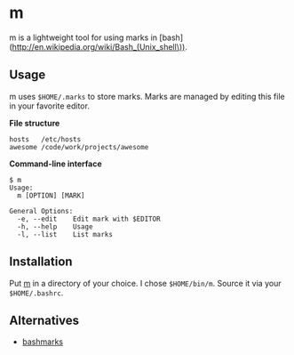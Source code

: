 # m
m is a lightweight tool for using marks in
[bash](http://en.wikipedia.org/wiki/Bash_(Unix_shell\)).


## Usage
m uses `$HOME/.marks` to store marks. Marks are managed by editing this file in
your favorite editor.

**File structure**

    hosts   /etc/hosts
    awesome /code/work/projects/awesome

**Command-line interface**

    $ m
    Usage:
      m [OPTION] [MARK]

    General Options:
      -e, --edit    Edit mark with $EDITOR
      -h, --help    Usage
      -l, --list    List marks

## Installation
Put [m](https://raw.github.com/KevinSjoberg/m/master/m) in a directory of your
choice. I chose `$HOME/bin/m`. Source it via your `$HOME/.bashrc`.

## Alternatives

  * [bashmarks](https://github.com/huyng/bashmarks)
